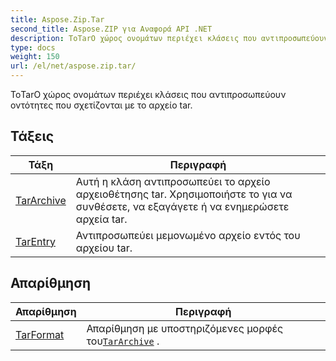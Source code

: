 ```yaml
---
title: Aspose.Zip.Tar
second_title: Aspose.ZIP για Αναφορά API .NET
description: ΤοTarΟ χώρος ονομάτων περιέχει κλάσεις που αντιπροσωπεύουν οντότητες που σχετίζονται με το αρχείο tar.
type: docs
weight: 150
url: /el/net/aspose.zip.tar/
---
```

ΤοTarΟ χώρος ονομάτων περιέχει κλάσεις που αντιπροσωπεύουν οντότητες που σχετίζονται με το αρχείο tar.

## Τάξεις

| Τάξη | Περιγραφή |
| --- | --- |
| [TarArchive](./tararchive/) | Αυτή η κλάση αντιπροσωπεύει το αρχείο αρχειοθέτησης tar. Χρησιμοποιήστε το για να συνθέσετε, να εξαγάγετε ή να ενημερώσετε αρχεία tar. |
| [TarEntry](./tarentry/) | Αντιπροσωπεύει μεμονωμένο αρχείο εντός του αρχείου tar. |
## Απαρίθμηση

| Απαρίθμηση | Περιγραφή |
| --- | --- |
| [TarFormat](./tarformat/) | Απαρίθμηση με υποστηριζόμενες μορφές του[`TarArchive`](../aspose.zip.tar/tararchive/) . |


